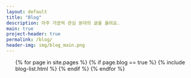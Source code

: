 ```yaml
---
layout: default
title: "Blog"
description: 아주 가끔씩 관심 분야의 글을 올려요.
main: true
project-header: true
permalink: /blog/
header-img: img/blog_main.png
---
```


<ul class="catalogue">
{% for page in site.pages %}
{% if page.blog == true %}
{% include blog-list.html %}
{% endif %}
{% endfor %}
</ul>
